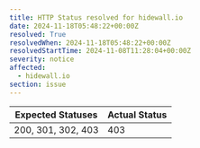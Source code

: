 ```yaml
---
title: HTTP Status resolved for hidewall.io
date: 2024-11-18T05:48:22+00:00Z
resolved: True
resolvedWhen: 2024-11-18T05:48:22+00:00Z
resolvedStartTime: 2024-11-08T11:28:04+00:00Z
severity: notice
affected:
  - hidewall.io
section: issue
---
```


| Expected Statuses | Actual Status  |
|-------------------|----------------|
| 200, 301, 302, 403 | 403 |
